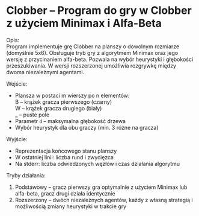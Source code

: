 # Clobber – Program do gry w Clobber z użyciem Minimax i Alfa-Beta

Opis:  
Program implementuje grę Clobber na planszy o dowolnym rozmiarze (domyślnie 5x6). Obsługuje tryb gry z algorytmem Minimax oraz jego wersję z przycinaniem alfa-beta. Pozwala na wybór heurystyki i głębokości przeszukiwania. W wersji rozszerzonej umożliwia rozgrywkę między dwoma niezależnymi agentami.

Wejście:  

- Plansza w postaci m wierszy po n elementów:  
  B – krążek gracza pierwszego (czarny)  
  W – krążek gracza drugiego (biały)  
  _ – puste pole  
- Parametr `d` – maksymalna głębokość drzewa  
- Wybór heurystyk dla obu graczy (min. 3 różne na gracza)

Wyjście:  

- Reprezentacja końcowego stanu planszy  
- W ostatniej linii: liczba rund i zwycięzca  
- Na stderr: liczba odwiedzonych węzłów i czas działania algorytmu

Tryby działania:  

1. Podstawowy – gracz pierwszy gra optymalnie z użyciem Minimax lub alfa-beta, gracz drugi działa identycznie  
2. Rozszerzony – dwóch niezależnych agentów, każdy z własną strategią i możliwością zmiany heurystyki w trakcie gry
